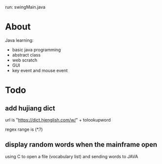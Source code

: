 run: swingMain.java

# About
Java learning:
- basic java programming
- abstract class
- web scratch
- GUI
- key event and mouse event
# Todo

## add hujiang dict
 url is  "https://dict.hjenglish.com/w/" + tolookupword
 
 regex range is <span class="simple-definition">(*.?)</span>

## display random words when the mainframe open
 using C to open a file (vocabulary list) and sending words to JAVA
